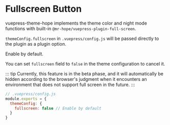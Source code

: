 
# Fullscreen Button <MyBadge text="Beta" type="warning" />

vuepress-theme-hope implements the theme color and night mode functions with built-in `@mr-hope/vuepress-plugin-full-screen`.

`themeConfig.fullscreen` in `.vuepress/config.js` will be passed directly to the plugin as a plugin option.

Enable by default.

You can set `fullscreen` field to `false` in the theme configuration to cancel it.

::: tip
Currently, this feature is in the beta phase, and it will automatically be hidden according to the browser's judgment when it encounters an environment that does not support full screen in the future.
:::

```js
// .vuepress/config.js
module.exports = {
  themeConfig: {
    fullscreen: false // Enable by default
  }
}
```
